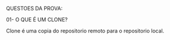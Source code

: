 QUESTOES DA PROVA:

01- O QUE É UM CLONE?

Clone é uma copia do repositorio remoto para o repositorio local.

